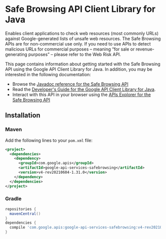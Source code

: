 # Safe Browsing API Client Library for Java

Enables client applications to check web resources (most commonly URLs) against Google-generated lists of unsafe web resources. The Safe Browsing APIs are for non-commercial use only. If you need to use APIs to detect malicious URLs for commercial purposes – meaning “for sale or revenue-generating purposes” – please refer to the Web Risk API.

This page contains information about getting started with the Safe Browsing API
using the Google API Client Library for Java. In addition, you may be interested
in the following documentation:

* Browse the [Javadoc reference for the Safe Browsing API][javadoc]
* Read the [Developer's Guide for the Google API Client Library for Java][google-api-client].
* Interact with this API in your browser using the [APIs Explorer for the Safe Browsing API][api-explorer]

## Installation

### Maven

Add the following lines to your `pom.xml` file:

```xml
<project>
  <dependencies>
    <dependency>
      <groupId>com.google.apis</groupId>
      <artifactId>google-api-services-safebrowsing</artifactId>
      <version>v4-rev20210604-1.31.0</version>
    </dependency>
  </dependencies>
</project>
```

### Gradle

```gradle
repositories {
  mavenCentral()
}
dependencies {
  compile 'com.google.apis:google-api-services-safebrowsing:v4-rev20210604-1.31.0'
}
```

[javadoc]: https://googleapis.dev/java/google-api-services-safebrowsing/latest/index.html
[google-api-client]: https://github.com/googleapis/google-api-java-client/
[api-explorer]: https://developers.google.com/apis-explorer/#p/safebrowsing/v1/
